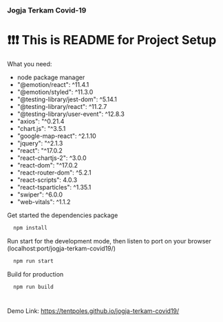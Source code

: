 ### Jogja Terkam Covid-19 
# :exclamation::exclamation::exclamation: This is README for Project Setup
What you need:
- node package manager
- "@emotion/react": ^11.4.1
- "@emotion/styled": ^11.3.0
- "@testing-library/jest-dom": ^5.14.1
- "@testing-library/react": ^11.2.7
- "@testing-library/user-event": ^12.8.3
- "axios": "^0.21.4
- "chart.js": "^3.5.1
- "google-map-react": ^2.1.10
- "jquery": "^2.1.3
- "react": "^17.0.2
- "react-chartjs-2": ^3.0.0
- "react-dom": "^17.0.2
- "react-router-dom": ^5.2.1
- "react-scripts": 4.0.3
- "react-tsparticles": ^1.35.1
- "swiper": ^6.0.0
- "web-vitals": ^1.1.2

Get started the dependencies package
```html
  npm install
```

Run start for the development mode, then listen to port on your browser (localhost:port/jogja-terkam-covid19/)
```html
  npm run start
```

Build for production
```html
  npm run build
```
#
Demo Link: https://tentpoles.github.io/jogja-terkam-covid19/
